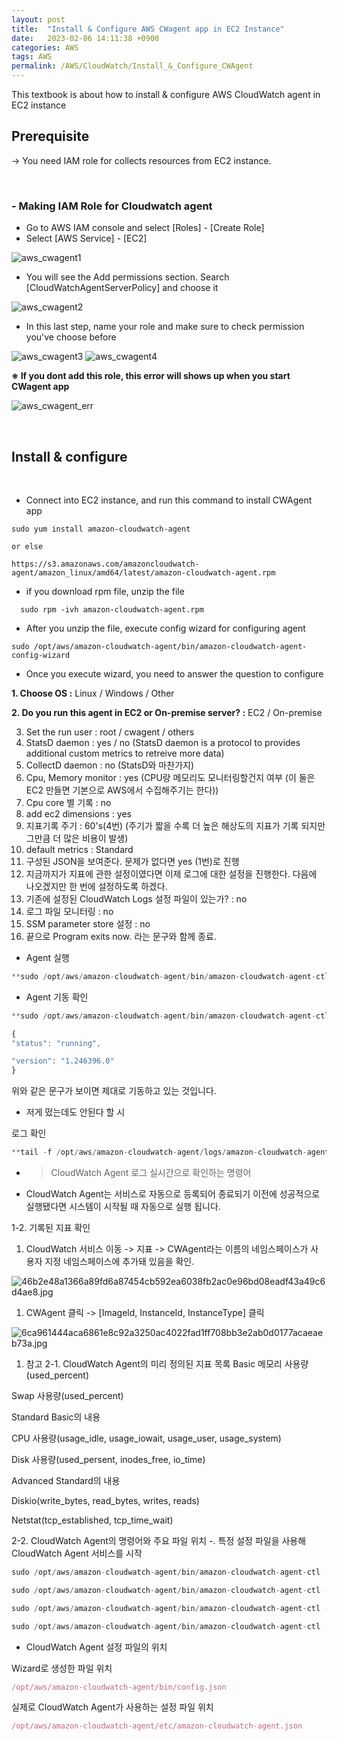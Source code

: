 ```yaml
---
layout: post
title:  "Install & Configure AWS CWagent app in EC2 Instance"
date:   2023-02-06 14:11:38 +0900
categories: AWS
tags: AWS
permalink: /AWS/CloudWatch/Install_&_Configure_CWAgent
---
```

This textbook is about how to install & configure AWS CloudWatch agent in EC2 instance

## Prerequisite 

-> You need IAM role for collects resources from EC2 instance.

<br>

### -  Making IAM Role for Cloudwatch agent

- Go to AWS IAM console and select [Roles] - [Create Role]
- Select [AWS Service] - [EC2]

![aws_cwagent1](/assets/aws/cwagent/aws_cwagent1.png)

- You will see the Add permissions section. Search [CloudWatchAgentServerPolicy] and choose it

![aws_cwagent2](/assets/aws/cwagent/aws_cwagent2.png)

- In this last step, name your role and make sure to check permission you've choose before
  
![aws_cwagent3](/assets/aws/cwagent/aws_cwagent3.png)
![aws_cwagent4](/assets/aws/cwagent/aws_cwagent4.png)

**※ If you dont add this role, this error will shows up when you start CWagent app**

![aws_cwagent_err](/assets/aws/cwagent/aws_cwagent_error.jpg)

<br>

## Install & configure

<BR>

- Connect into EC2 instance, and run this command to install CWAgent app

```
sudo yum install amazon-cloudwatch-agent

or else

https://s3.amazonaws.com/amazoncloudwatch-agent/amazon_linux/amd64/latest/amazon-cloudwatch-agent.rpm
```
- if you download rpm file, unzip the file 
```
  sudo rpm -ivh amazon-cloudwatch-agent.rpm 
```

- After you unzip the file, execute config wizard for configuring agent

```
sudo /opt/aws/amazon-cloudwatch-agent/bin/amazon-cloudwatch-agent-config-wizard 
```

- Once you execute wizard, you need to answer the question to configure

**1. Choose OS :** Linux / Windows / Other 

**2. Do you run this agent in EC2 or On-premise server? :** EC2 / On-premise

3. Set the run user : root / cwagent / others
4. StatsD daemon : yes / no (StatsD daemon is a protocol to provides additional custom metrics to retreive more data)
5. CollectD daemon : no (StatsD와 마찬가지)
6. Cpu, Memory monitor : yes (CPU랑 메모리도 모니터링할건지 여부 (이 둘은 EC2 만들면 기본으로 AWS에서 수집해주기는 한다))
7. Cpu core 별 기록 : no
8. add ec2 dimensions : yes
9. 지표기록 주기 : 60's(4번) (주기가 짧을 수록 더 높은 해상도의 지표가 기록 되지만 그만큼 더 많은 비용이 발생)
10. default metrics : Standard
11. 구성된 JSON을 보여준다. 문제가 없다면 yes (1번)로 진행
12. 지금까지가 지표에 관한 설정이였다면 이제 로그에 대한 설정을 진행한다. 다음에 나오겠지만 한 번에 설정하도록 하겠다.
13. 기존에 설정된 CloudWatch Logs 설정 파일이 있는가? : no
14. 로그 파일 모니터링 : no
15. SSM parameter store 설정 : no
16. 끝으로 Program exits now. 라는 문구와 함께 종료.
- Agent 실행

```jsx
**sudo /opt/aws/amazon-cloudwatch-agent/bin/amazon-cloudwatch-agent-ctl -a fetch-config -m ec2 -c file:/opt/aws/amazon-cloudwatch-agent/bin/config.json -s**
```

- Agent 기동 확인

```jsx
**sudo /opt/aws/amazon-cloudwatch-agent/bin/amazon-cloudwatch-agent-ctl -m ec2 -a status**
```

```jsx
{
"status": "running",

"version": "1.246396.0"
}
```

위와 같은 문구가 보이면 제대로 기동하고 있는 것입니다.

- 저게 떴는데도 안된다 할 시

로그 확인

```jsx
**tail -f /opt/aws/amazon-cloudwatch-agent/logs/amazon-cloudwatch-agent.log**
```

- > CloudWatch Agent 로그 실시간으로 확인하는 명령어
- CloudWatch Agent는 서비스로 자동으로 등록되어 종료되기 이전에 성공적으로 실행됐다면 시스템이 시작될 때 자동으로 실행 됩니다.

1-2. 기록된 지표 확인

1. CloudWatch 서비스 이동 -> 지표 -> CWAgent라는 이름의 네임스페이스가 사용자 지정 네임스페이스에 추가돼 있음을 확인.

![46b2e48a1366a89fd6a87454cb592ea6038fb2ac0e96bd08eadf43a49c6d4ae8.jpg](AWS%20CWagent%20%E1%84%89%E1%85%A5%E1%86%AF%E1%84%8E%E1%85%B5%20e31d937056c64e8b85d2574120c758af/46b2e48a1366a89fd6a87454cb592ea6038fb2ac0e96bd08eadf43a49c6d4ae8.jpg)

1. CWAgent 클릭 -> [Imageld, InstanceId, InstanceType] 클릭

![6ca961444aca6861e8c92a3250ac4022fad1ff708bb3e2ab0d0177acaeaeb73a.jpg](AWS%20CWagent%20%E1%84%89%E1%85%A5%E1%86%AF%E1%84%8E%E1%85%B5%20e31d937056c64e8b85d2574120c758af/6ca961444aca6861e8c92a3250ac4022fad1ff708bb3e2ab0d0177acaeaeb73a.jpg)

1. 참고 2-1. CloudWatch Agent의 미리 정의된 지표 목록 Basic 메모리 사용량(used_percent)

Swap 사용량(used_percent)

Standard Basic의 내용

CPU 사용량(usage_idle, usage_iowait, usage_user, usage_system)

Disk 사용량(used_persent, inodes_free, io_time)

Advanced Standard의 내용

Diskio(write_bytes, read_bytes, writes, reads)

Netstat(tcp_established, tcp_time_wait)

2-2. CloudWatch Agent의 명령어와 주요 파일 위치 -. 특정 설정 파일을 사용해 CloudWatch Agent 서비스를 시작

```jsx
sudo /opt/aws/amazon-cloudwatch-agent/bin/amazon-cloudwatch-agent-ctl -a fetch-config -m ec2 -c file:[설정파일] -s 예시로 사용한 설정파일은 /opt/aws/amazon-cloudwatch-agent/bin/config.json 임을 알 수 있다.
```

```jsx
sudo /opt/aws/amazon-cloudwatch-agent/bin/amazon-cloudwatch-agent-ctl -m ec2 -a start -> CloudWatch Agent 서비스 시작
```

```jsx
sudo /opt/aws/amazon-cloudwatch-agent/bin/amazon-cloudwatch-agent-ctl -m ec2 -a stop -> CloudWatch Agent 서비스 중지
```

```jsx
sudo /opt/aws/amazon-cloudwatch-agent/bin/amazon-cloudwatch-agent-ctl -m ec2 -a status -> CloudWatch Agent 서비스 상태 조회
```

- CloudWatch Agent 설정 파일의 위치

Wizard로 생성한 파일 위치 

```jsx
/opt/aws/amazon-cloudwatch-agent/bin/config.json
```

실제로 CloudWatch Agent가 사용하는 설정 파일 위치

```jsx
/opt/aws/amazon-cloudwatch-agent/etc/amazon-cloudwatch-agent.json
```